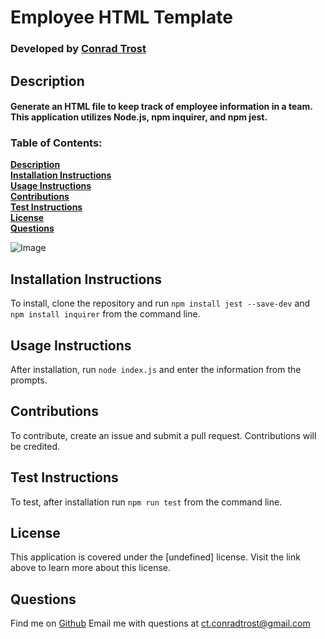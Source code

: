 
  # Employee HTML Template
  
  ### Developed by [**Conrad Trost**](https://github.com/retro1967)

  ## Description
  #### Generate an HTML file to keep track of employee information in a team. This application utilizes Node.js, npm inquirer, and npm jest.

  ### Table of Contents:

  **[Description](#description)**<br>
  **[Installation Instructions](#installation-instructions)**<br>
  **[Usage Instructions](#usage-instructions)**<br>
  **[Contributions](#contributions)**<br>
  **[Test Instructions](#test-instructions)**<br>
  **[License](#license)**<br>
  **[Questions](#questions)**<br>

  ![Image](./lib/generator_sc.png)

  ## Installation Instructions
  To install, clone the repository and run `npm install jest --save-dev` and `npm install inquirer` from the command line.

  ## Usage Instructions 
  After installation, run `node index.js` and enter the information from the prompts.

  ## Contributions
  To contribute, create an issue and submit a pull request. Contributions will be credited.

  ## Test Instructions
  To test, after installation run `npm run test` from the command line.

  ## License
  This application is covered under the [undefined] license.
  Visit the link above to learn more about this license.

  ## Questions

  Find me on [Github](https://github.com/retro1967)
  Email me with questions at ct.conradtrost@gmail.com
